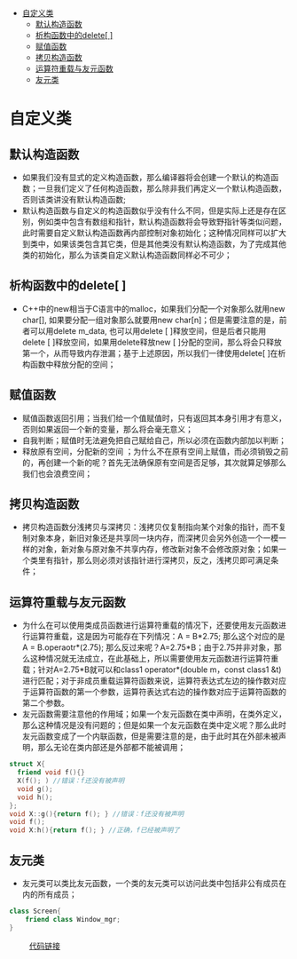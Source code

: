 <!-- TOC -->

- [自定义类](#自定义类)
    - [默认构造函数](#默认构造函数)
    - [析构函数中的delete[ ]](#析构函数中的delete-)
    - [赋值函数](#赋值函数)
    - [拷贝构造函数](#拷贝构造函数)
    - [运算符重载与友元函数](#运算符重载与友元函数)
    - [友元类](#友元类)

<!-- /TOC -->

# 自定义类

## 默认构造函数

* 如果我们没有显式的定义构造函数，那么编译器将会创建一个默认的构造函数；一旦我们定义了任何构造函数，那么除非我们再定义一个默认构造函数，否则该类讲没有默认构造函数; 
* 默认构造函数与自定义的构造函数似乎没有什么不同，但是实际上还是存在区别，例如类中包含有数组和指针，默认构造函数将会导致野指针等类似问题，此时需要自定义默认构造函数再内部控制对象初始化；这种情况同样可以扩大到类中，如果该类包含其它类，但是其他类没有默认构造函数，为了完成其他类的初始化，那么为该类自定义默认构造函数同样必不可少；

## 析构函数中的delete[ ]

* C++中的new相当于C语言中的malloc，如果我们分配一个对象那么就用new char[], 如果要分配一组对象那么就要用new char[n]；但是需要注意的是，前者可以用delete m_data, 也可以用delete [ ]释放空间，但是后者只能用delete [ ]释放空间，如果用delete释放new \[ ]分配的空间，那么将会只释放第一个，从而导致内存泄漏；基于上述原因，所以我们一律使用delete[ ]在析构函数中释放分配的空间；

## 赋值函数

* 赋值函数返回引用；当我们给一个值赋值时，只有返回其本身引用才有意义，否则如果返回一个新的变量，那么将会毫无意义；
* 自我判断；赋值时无法避免把自己赋给自己，所以必须在函数内部加以判断；
* 释放原有空间，分配新的空间 ；为什么不在原有空间上赋值，而必须销毁之前的，再创建一个新的呢？首先无法确保原有空间是否足够，其次就算足够那么我们也会浪费空间；

## 拷贝构造函数

* 拷贝构造函数分浅拷贝与深拷贝：浅拷贝仅复制指向某个对象的指针，而不复制对象本身，新旧对象还是共享同一块内存，而深拷贝会另外创造一个一模一样的对象，新对象与原对象不共享内存，修改新对象不会修改原对象；如果一个类里有指针，那么则必须对该指针进行深拷贝，反之，浅拷贝即可满足条件；

## 运算符重载与友元函数

* 为什么在可以使用类成员函数进行运算符重载的情况下，还要使用友元函数进行运算符重载，这是因为可能存在下列情况：A = B\*2.75; 那么这个对应的是A = B.operaotr*(2.75); 那么反过来呢？A=2.75\*B；由于2.75并非对象，那么这种情况就无法成立，在此基础上，所以需要使用友元函数进行运算符重载；针对A=2.75\*B就可以和class1 operator\*(double m，const class1 &t)进行匹配；对于非成员重载运算符函数来说，运算符表达式左边的操作数对应于运算符函数的第一个参数，运算符表达式右边的操作数对应于运算符函数的第二个参数。  
* 友元函数需要注意他的作用域；如果一个友元函数在类中声明，在类外定义，那么这种情况是没有问题的；但是如果一个友元函数在类中定义呢？那么此时友元函数变成了一个内联函数，但是需要注意的是，由于此时其在外部未被声明，那么无论在类内部还是外部都不能被调用；

```C++
struct X{
  friend void f(){}
  X(f(); ) //错误：f还没有被声明
  void g(); 
  void h(); 
}; 
void X::g(){return f(); } //错误：f还没有被声明
void f(); 
void X:h(){return f(); } //正确，f已经被声明了
```

## 友元类
* 友元类可以类比友元函数，一个类的友元类可以访问此类中包括非公有成员在内的所有成员；
```C++
class Screen{
    friend class Window_mgr;
}
```

&emsp; &emsp; <a href= "../C++_Code/base/src/test_7.cpp">代码链接</a>
